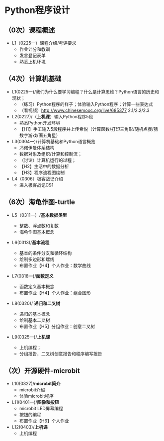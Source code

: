# Python程序设计
## （0次）课程概述
- L1（0225一）课程介绍/考评要求
  - 作业计分和教训
  - 发言登记表单
  - 熟悉上机环境

## （4次）计算机基础
- L1(0225一)/我们为什么要学习编程？什么是计算思维？Python语言的历史和现状；
  - （练习）Python程序的样子；体验输入Python程序；计算一些表达式
  - （看视频）http://www.chinesemooc.org/live/685377 2.1/2.2/2.3
- L2(0227)/（__上机课__）输入Python程序5段
  - 熟悉Python开发环境
  - 【H1】手工输入5段程序并上传希悦（计算函数/打印三角形/随机点餐/猜数字游戏/画五角星）
- L3(0304一)/计算机基础和Python语言概览
  - 冯诺伊曼体系结构
  - 数据对象及组织/计算和控制流；
  - （讨论）计算机运行的过程；
  - 【H2】生活中的数据分析
  - 【H3】程序流程图绘制
- L4（0306）极客战记介绍
  - 进入极客战记CS1

## （6次）海龟作图-turtle
- L5（0311一）/__基本数据类型__
  - 整数、浮点数和复数
  - 海龟作图基本概念

- L6(0313)/__基本流程__
  - 基本的条件分支和循环结构
  - 绘制多边形和螺线
  - 布置作业【H4】个人作业：数学曲线
  
- L7(0318一)/__函数定义__
  - 函数定义基本概念
  - 布置作业【H4】个人作业：组合图形
- L8(0320)/ __递归和二叉树__
  - 递归的基本概念
  - 绘制基本二叉树
  - 布置作业【H5】分组作业：创意二叉树
- L9(0325一)/__上机课__
  - 上机编程；
  - 分组报告，二叉树创意报告和程序编写报告

## （次）开源硬件-microbit
- L10(0327)/__microbit简介__
  - microbit介绍
  - 体验microbit程序
- L11(0401一)/__图像和按钮__
  - microbit LED屏幕编程
  - 按钮的编程
  - 布置作业【H6】个人作业
- L12(0403)/__上机课__
  - 上机编程